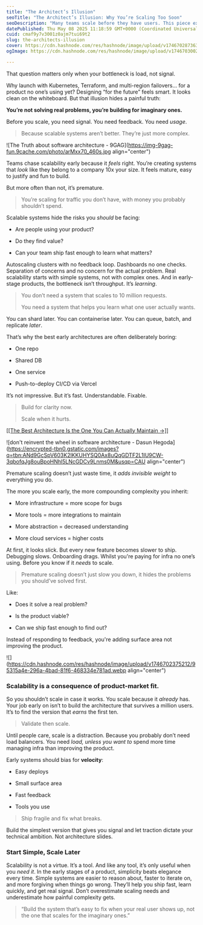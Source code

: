 ```yaml
---
title: "The Architect’s Illusion"
seoTitle: "The Architect’s Illusion: Why You’re Scaling Too Soon"
seoDescription: "Many teams scale before they have users. This piece explains why early architectures should be boring, simple, and focused on feedback, not infrastructure."
datePublished: Thu May 08 2025 11:18:59 GMT+0000 (Coordinated Universal Time)
cuid: cmaf9y7v3001z0ajm7tui69t2
slug: the-architects-illusion
cover: https://cdn.hashnode.com/res/hashnode/image/upload/v1746702873637/8489a472-5921-4ac0-a474-d4b83e1d599a.webp
ogImage: https://cdn.hashnode.com/res/hashnode/image/upload/v1746703002597/725d2802-9393-4bb8-969b-9a20cede3854.webp

---
```


That question matters only when your bottleneck is load, not signal.

Why launch with Kubernetes, Terraform, and multi-region failovers… for a product no one’s using yet? Designing “for the future” feels smart. It looks clean on the whiteboard. But that illusion hides a painful truth:

**You’re not solving real problems, you’re building for imaginary ones.**

Before you scale, you need signal. You need feedback. You need *usage*.

> Because scalable systems aren’t better. They’re just more complex.

![The Truth about software architecture - 9GAG](https://img-9gag-fun.9cache.com/photo/arMxx70_460s.jpg align="center")

Teams chase scalability early because it *feels* right. You’re creating systems that *look* like they belong to a company 10x your size. It feels mature, easy to justify and fun to build.

But more often than not, it’s premature.

> You’re scaling for traffic you don’t have, with money you probably shouldn’t spend.

Scalable systems hide the risks you *should* be facing:

* Are people using your product?
    
* Do they find value?
    
* Can your team ship fast enough to learn what matters?
    

Autoscaling clusters with no feedback loop. Dashboards no one checks. Separation of concerns and no concern for the actual problem. Real scalability starts with simple systems, not with complex ones. And in early-stage products, the bottleneck isn’t throughput. It’s *learning*.

> You don’t need a system that scales to 10 million requests.
> 
> You need a system that helps you learn what one user actually wants.

You can shard later. You can containerise later. You can queue, batch, and replicate *later*.

That’s why the best early architectures are often deliberately boring:

* One repo
    
* Shared DB
    
* One service
    
* Push-to-deploy CI/CD via Vercel
    

It’s not impressive. But it’s fast. Understandable. Fixable.

> Build for clarity now.
> 
> Scale when it hurts.

[\[\[The Best Architecture Is the One You Can Actually Maintain →\]\]](https://blog.darlington.dev/the-best-architecture-is-the-one-you-can-maintain)

![don't reinvent the wheel in software architecture - Dasun Hegoda](https://encrypted-tbn0.gstatic.com/images?q=tbn:ANd9GcSpV603K2lKKUHYSQ0Ax8uQqGDTF2L1IU9CW-3qbofqJg8ouBpoHNhl5LNcGDCv9Lnms0M&usqp=CAU align="center")

Premature scaling doesn’t just waste time, it *adds invisible weight* to everything you do.

The more you scale early, the more compounding complexity you inherit:

* More infrastructure = more scope for bugs
    
* More tools = more integrations to maintain
    
* More abstraction = decreased understanding
    
* More cloud services = higher costs
    

At first, it looks slick. But every new feature becomes slower to ship. Debugging slows. Onboarding drags. Whilst you're paying for infra no one’s using. Before you know if it *needs* to scale.

> Premature scaling doesn’t just slow you down, it hides the problems you should’ve solved first.

Like:

* Does it solve a real problem?
    
* Is the product viable?
    
* Can we ship fast enough to find out?
    

Instead of responding to feedback, you're adding surface area not improving the product.

![](https://cdn.hashnode.com/res/hashnode/image/upload/v1746702375212/95315a4e-296a-4bad-81f6-468334e781ad.webp align="center")

### Scalability is a consequence of product-market fit.

So you shouldn’t scale in case it works. You scale because it *already* has. Your job early on isn’t to build the architecture that survives a million users. It’s to find the version that *earns* the first ten.

> Validate then scale.

Until people care, scale is a distraction. Because you probably don’t need load balancers. You need *load, unless you want to* spend more time managing infra than improving the product.

Early systems should bias for **velocity**:

* Easy deploys
    
* Small surface area
    
* Fast feedback
    
* Tools you use
    

> Ship fragile and fix what breaks.

Build the simplest version that gives you signal and let traction dictate your technical ambition. Not architecture slides.

### **Start Simple, Scale Later**

Scalability is not a virtue. It’s a tool. And like any tool, it’s only useful when you *need it*. In the early stages of a product, simplicity beats elegance every time. Simple systems are easier to reason about, faster to iterate on, and more forgiving when things go wrong. They’ll help you ship fast, learn quickly, and get real signal. Don’t overestimate scaling needs and underestimate how painful complexity gets.

> “Build the system that’s easy to fix when your real user shows up, not the one that scales for the imaginary ones.”